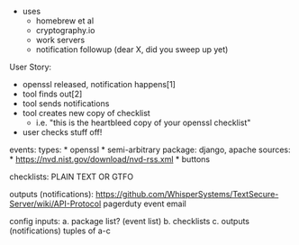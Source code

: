 - uses
  - homebrew et al
  - cryptography.io
  - work servers 
  - notification followup (dear X, did you sweep up yet)


User Story:

  - openssl released, notification happens[1]
  - tool finds out[2]
  - tool sends notifications
  - tool creates new copy of checklist
    - i.e. "this is the heartbleed copy of your openssl checklist"
  - user checks stuff off!

events:
  types: 
    * openssl
    * semi-arbitrary package: django, apache
  sources:
    * https://nvd.nist.gov/download/nvd-rss.xml
    * buttons

checklists:
PLAIN TEXT OR GTFO

outputs (notifications):
https://github.com/WhisperSystems/TextSecure-Server/wiki/API-Protocol
pagerduty event
email

config inputs:
a. package list? (event list)
b. checklists
c. outputs (notifications)
tuples of a-c
